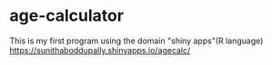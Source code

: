 # age-calculator
This is my first program using the domain "shiny apps"(R language)
https://sunithaboddupally.shinyapps.io/agecalc/
